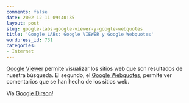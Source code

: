 ```yaml
---
comments: false
date: 2002-12-11 09:40:35
layout: post
slug: google-labs-google-viewer-y-google-webquotes
title: 'Google LABs: Google VIEWER y Google Webquotes'
wordpress_id: 731
categories:
- Internet
---
```


[Google Viewer](http://labs.google.com/gviewer.html) permite visualizar los sitios web que son resultados de nuestra búsqueda. El segundo, el [Google Webquotes](http://labs.google.com/cgi-bin/webquotes), permite ver comentarios que se han hecho de los sitios web.





Vía [Google Dirson](http://google.dirson.com/noticia.php?id=34)!




 
